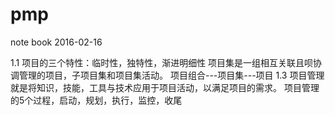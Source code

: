 # pmp
note book
2016-02-16

1.1 项目的三个特性：临时性，独特性，渐进明细性
    项目集是一组相互关联且呗协调管理的项目，子项目集和项目集活动。
    项目组合---项目集---项目
1.3 项目管理就是将知识，技能，工具与技术应用于项目活动，以满足项目的需求。
    项目管理的5个过程，启动，规划，执行，监控，收尾
    

